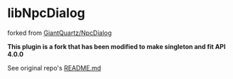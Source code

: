 # libNpcDialog
forked from [GiantQuartz/NpcDialog](https://github.com/GiantQuartz/NpcDialog)

**This plugin is a fork that has been modified to make singleton and fit API 4.0.0**

See original repo's [README.md](https://github.com/GiantQuartz/NpcDialog)